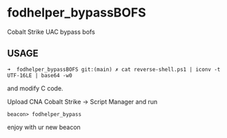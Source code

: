 # fodhelper_bypassBOFS
Cobalt Strike UAC bypass bofs

## USAGE
```
➜  fodhelper_bypassBOFS git:(main) ✗ cat reverse-shell.ps1 | iconv -t UTF-16LE | base64 -w0
```
and modify C code.

Upload CNA Cobalt Strike -> Script Manager
and run
```
beacon> fodhelper_bypass
```
enjoy with ur new beacon

